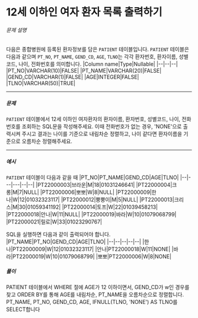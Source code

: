 # 12세 이하인 여자 환자 목록 출력하기
###### 문제 설명

다음은 종합병원에 등록된 환자정보를 담은  `PATIENT`  테이블입니다.  `PATIENT`  테이블은 다음과 같으며  `PT_NO`,  `PT_NAME`,  `GEND_CD`,  `AGE`,  `TLNO`는 각각 환자번호, 환자이름, 성별코드, 나이, 전화번호를 의미합니다.
|Column name|Type|Nullable|
|--|--|--|
|PT_NO|VARCHAR(10)|FALSE|
|PT_NAME|VARCHAR(20)|FALSE|
|GEND_CD|VARCHAR(1)|FALSE|
|AGE|INTEGER|FALSE|
|TLNO|VARCHAR(50)|TRUE|

----------

##### 문제

`PATIENT`  테이블에서 12세 이하인 여자환자의 환자이름, 환자번호, 성별코드, 나이, 전화번호를 조회하는 SQL문을 작성해주세요. 이때 전화번호가 없는 경우, 'NONE'으로 출력시켜 주시고 결과는 나이를 기준으로 내림차순 정렬하고, 나이 같다면 환자이름을 기준으로 오름차순 정렬해주세요.

----------

##### 예시

`PATIENT`  테이블이 다음과 같을 때
|PT_NO|PT_NAME|GEND_CD|AGE|TLNO|
|--|---|---|--|--|
|PT22000003|브라운|M|18|01031246641|
|PT22000004|크롱|M|7|NULL|
|PT22000006|뽀뽀|W|8|NULL|
|PT22000009|한나|W|12|01032323117|
|PT22000012|뿡뿡이|M|5|NULL|
|PT22000013|크리스|M|30|01059341192|
|PT22000014|토프|W|22|01039458213|
|PT22000018|안나|W|11|NULL|
|PT22000019|바라|W|10|01079068799|
|PT22000021|릴로|W|33|01023290767|

SQL을 실행하면 다음과 같이 출력되어야 합니다.
|PT_NAME|PT_NO|GEND_CD|AGE|TLNO|
|--|--|--|--|--|
|한나|PT22000009|W|12|01032323117|
|안나|PT22000018|W|11|NONE|
|바라|PT22000019|W|10|01079068799|
|뽀뽀|PT22000006|W|8|NONE|


##### 풀이
PATIENT 테이블에서 WHERE 절에 AGE가 12 이하이면서, GEND_CD가 w인 경우를 찾고 ORDER BY를 통해 AGE를 내림차순, PT_NAME을 오름차순으로 정렬합니다. PT_NAME, PT_NO, GEND_CD, AGE, IFNULL(TLNO, 'NONE') AS TLNO를 SELECT합니다